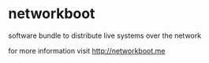 networkboot
===========

software bundle to distribute live systems over the network

for more information visit http://networkboot.me